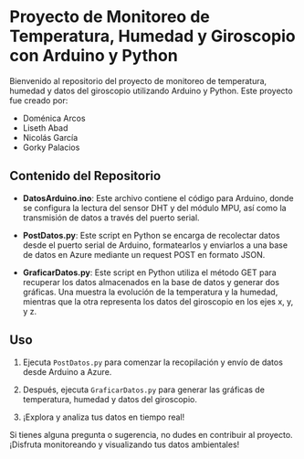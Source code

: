 # Proyecto de Monitoreo de Temperatura, Humedad y Giroscopio con Arduino y Python

Bienvenido al repositorio del proyecto de monitoreo de temperatura, humedad y datos del giroscopio utilizando Arduino y Python. Este proyecto fue creado por:

- Doménica Arcos
- Liseth Abad
- Nicolás García
- Gorky Palacios

## Contenido del Repositorio

- **DatosArduino.ino**: Este archivo contiene el código para Arduino, donde se configura la lectura del sensor DHT y del módulo MPU, así como la transmisión de datos a través del puerto serial.

- **PostDatos.py**: Este script en Python se encarga de recolectar datos desde el puerto serial de Arduino, formatearlos y enviarlos a una base de datos en Azure mediante un request POST en formato JSON.

- **GraficarDatos.py**: Este script en Python utiliza el método GET para recuperar los datos almacenados en la base de datos y generar dos gráficas. Una muestra la evolución de la temperatura y la humedad, mientras que la otra representa los datos del giroscopio en los ejes x, y, y z.

## Uso

1. Ejecuta `PostDatos.py` para comenzar la recopilación y envío de datos desde Arduino a Azure.

2. Después, ejecuta `GraficarDatos.py` para generar las gráficas de temperatura, humedad y datos del giroscopio.

3. ¡Explora y analiza tus datos en tiempo real!

Si tienes alguna pregunta o sugerencia, no dudes en contribuir al proyecto. ¡Disfruta monitoreando y visualizando tus datos ambientales!
